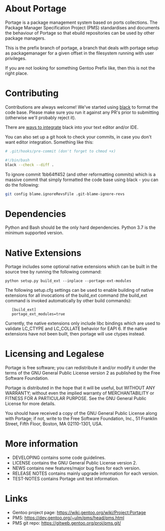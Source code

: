 About Portage
=============

Portage is a package management system based on ports collections. The
Package Manager Specification Project (PMS) standardises and documents
the behaviour of Portage so that ebuild repositories can be used by
other package managers.

This is the prefix branch of portage, a branch that deals with portage
setup as packagemanager for a given offset in the filesystem running
with user privileges.

If you are not looking for something Gentoo Prefix like, then this
is not the right place.

Contributing
============

Contributions are always welcome! We've started using
[black](https://pypi.org/project/black/) to format the code base. Please make
sure you run it against any PR's prior to submitting (otherwise we'll probably
reject it).

There are [ways to
integrate](https://black.readthedocs.io/en/stable/integrations/editors.html)
black into your text editor and/or IDE.

You can also set up a git hook to check your commits, in case you don't want
editor integration. Something like this:

```sh
# .git/hooks/pre-commit (don't forget to chmod +x)

#!/bin/bash
black --check --diff .
```

To ignore commit 1bb64ff452 (and other reformatting commits) which is a
massive commit that simply formatted the code base using black - you can do
the following:

```sh
git config blame.ignoreRevsFile .git-blame-ignore-revs
```

Dependencies
============

Python and Bash should be the only hard dependencies. Python 3.7 is the
minimum supported version.

Native Extensions
=================

Portage includes some optional native extensions which can be built
in the source tree by running the following command:

    python setup.py build_ext --inplace --portage-ext-modules

The following setup.cfg settings can be used to enable building of
native extensions for all invocations of the build_ext command (the
build_ext command is invoked automatically by other build commands):

```
   [build_ext]
   portage_ext_modules=true
```

Currently, the native extensions only include libc bindings which are
used to validate LC_CTYPE and LC_COLLATE behavior for EAPI 6. If the
native extensions have not been built, then portage will use ctypes
instead.

Licensing and Legalese
=======================

Portage is free software; you can redistribute it and/or
modify it under the terms of the GNU General Public License
version 2 as published by the Free Software Foundation.

Portage is distributed in the hope that it will be useful,
but WITHOUT ANY WARRANTY; without even the implied warranty of
MERCHANTABILITY or FITNESS FOR A PARTICULAR PURPOSE.  See the
GNU General Public License for more details.

You should have received a copy of the GNU General Public License
along with Portage; if not, write to the Free Software
Foundation, Inc., 51 Franklin Street, Fifth Floor, Boston, MA
02110-1301, USA.


More information
================

- DEVELOPING contains some code guidelines.
- LICENSE contains the GNU General Public License version 2.
- NEWS contains new features/major bug fixes for each version.
- RELEASE NOTES contains mainly upgrade information for each version.
- TEST-NOTES contains Portage unit test information.


Links
=====

- Gentoo project page: https://wiki.gentoo.org/wiki/Project:Portage
- PMS: https://dev.gentoo.org/~ulm/pms/head/pms.html
- PMS git repo: https://gitweb.gentoo.org/proj/pms.git/
